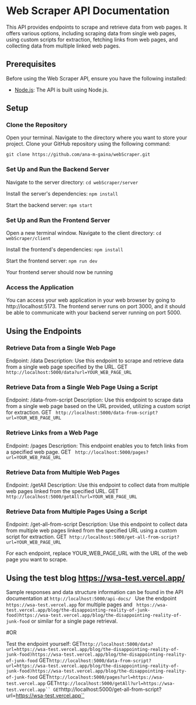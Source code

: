 # Web Scraper API Documentation
This API provides endpoints to scrape and retrieve data from web pages. 
It offers various options, including scraping data from single web pages, using custom scripts for extraction, fetching links from web pages, and collecting data from multiple linked web pages.

## Prerequisites

Before using the Web Scraper API, ensure you have the following installed:
- [Node.js](https://nodejs.org/): The API is built using Node.js.

## Setup

### Clone the Repository
Open your terminal.
Navigate to the directory where you want to store your project.
Clone your GitHub repository using the following command:

```git clone https://github.com/ana-m-gaina/webScraper.git```

### Set Up and Run the Backend Server
Navigate to the server directory:
```cd webScraper/server```

Install the server's dependencies:
```npm install```

Start the backend server:
```npm start```

### Set Up and Run the Frontend Server

Open a new terminal window.
Navigate to the client directory:
```cd webScraper/client```

Install the frontend's dependencies:
```npm install```

Start the frontend server:
```npm run dev```

Your frontend server should now be running

### Access the Application
You can access your web application in your web browser by going to http://localhost:5173. The frontend server runs on port 3000, and it should be able to communicate with your backend server running on port 5000.

## Using the Endpoints

### Retrieve Data from a Single Web Page
Endpoint: /data
Description: Use this endpoint to scrape and retrieve data from a single web page specified by the URL.
GET ``` http://localhost:5000/data?url=YOUR_WEB_PAGE_URL ```

### Retrieve Data from a Single Web Page Using a Script
Endpoint: /data-from-script
Description: Use this endpoint to scrape data from a single web page based on the URL provided, utilizing a custom script for extraction.
GET ``` http://localhost:5000/data-from-script?url=YOUR_WEB_PAGE_URL```

### Retrieve Links from a Web Page
Endpoint: /pages
Description: This endpoint enables you to fetch links from a specified web page.
GET ``` http://localhost:5000/pages?url=YOUR_WEB_PAGE_URL```

### Retrieve Data from Multiple Web Pages
Endpoint: /getAll
Description: Use this endpoint to collect data from multiple web pages linked from the specified URL.
GET ```http://localhost:5000/getAll?url=YOUR_WEB_PAGE_URL```

### Retrieve Data from Multiple Pages Using a Script
Endpoint: /get-all-from-script
Description: Use this endpoint to collect data from multiple web pages linked from the specified URL using a custom script for extraction.
GET``` http://localhost:5000/get-all-from-script?url=YOUR_WEB_PAGE_URL```

For each endpoint, replace YOUR_WEB_PAGE_URL with the URL of the web page you want to scrape.

## Using the test blog https://wsa-test.vercel.app/

Sample responses and data structure information can be found in the API documentation at  ``` http://localhost:5000/api-docs/  ``` 
Use the endpoint  ``` https://wsa-test.vercel.app ``` for multiple pages and  ``` https://wsa-test.vercel.app/blog/the-disappointing-reality-of-junk-food)https://wsa-test.vercel.app/blog/the-disappointing-reality-of-junk-food``` or similar for a single page retrieval. 

#OR

Test the endpoint yourself:
GET```http://localhost:5000/data?url=https://wsa-test.vercel.app/blog/the-disappointing-reality-of-junk-food)https://wsa-test.vercel.app/blog/the-disappointing-reality-of-junk-food```
GET```http://localhost:5000/data-from-script?url=https://wsa-test.vercel.app/blog/the-disappointing-reality-of-junk-food)https://wsa-test.vercel.app/blog/the-disappointing-reality-of-junk-food```
GET```http://localhost:5000/pages?url=https://wsa-test.vercel.app```
GET```http://localhost:5000/getAll?url=https://wsa-test.vercel.app``
GET```http://localhost:5000/get-all-from-script?url=https://wsa-test.vercel.app``


